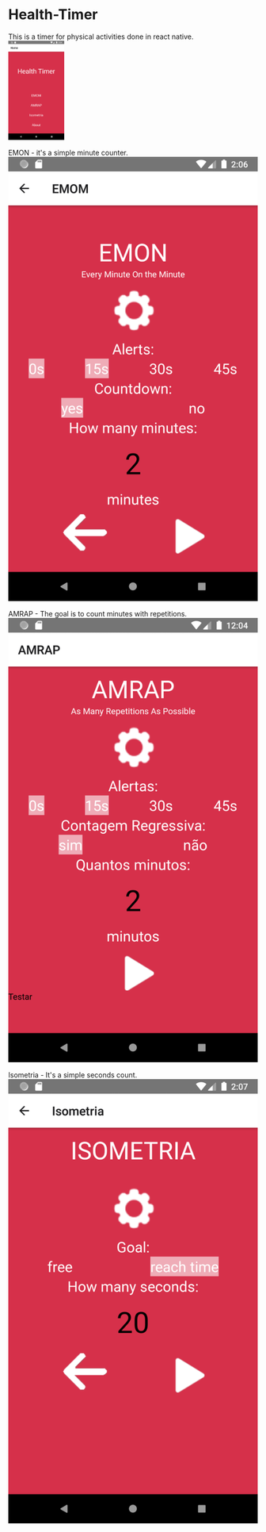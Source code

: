 # Health-Timer
This is a timer for physical activities done in react native. </br>
<img src="src/sreens/ScreenImage/home.png" height="200"/></br>

EMON - it's a simple minute counter.</br>
<img src="src/sreens/ScreenImage/emon.png"/></br>

AMRAP - The goal is to count minutes with repetitions.</br>
<img src="src/sreens/ScreenImage/amrap.png"/></br>

Isometria - It's a simple seconds count.</br>
<img src="src/sreens/ScreenImage/isometria.png"/></br>
